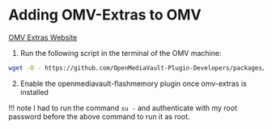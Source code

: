 # Adding OMV-Extras to OMV

<a href="https://wiki.omv-extras.org/doku.php?id=misc_docs:omv_extras" target="_blank">OMV Extras Website</a>

1. Run the following script in the terminal of the OMV machine:
```bash
wget -O - https://github.com/OpenMediaVault-Plugin-Developers/packages/raw/master/install | bash
```

2. Enable the openmediavault-flashmemory plugin once omv-extras is installed

!!! note
    I had to run the command `su -` and authenticate with my root password before the above command to run it as root.
